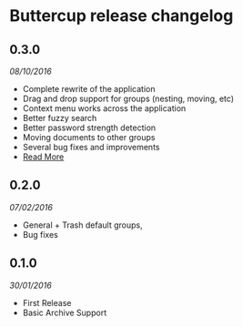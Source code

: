 # Buttercup release changelog

## 0.3.0
_08/10/2016_

  * Complete rewrite of the application
  * Drag and drop support for groups (nesting, moving, etc)
  * Context menu works across the application
  * Better fuzzy search
  * Better password strength detection
  * Moving documents to other groups
  * Several bug fixes and improvements
  * [Read More](https://github.com/buttercup-pw/buttercup/pull/92)

## 0.2.0
_07/02/2016_

  * General + Trash default groups,
  * Bug fixes

## 0.1.0
_30/01/2016_

  * First Release
  * Basic Archive Support
